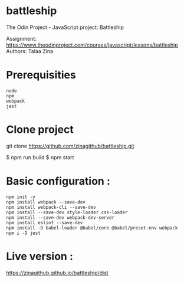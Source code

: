 # battleship
 The Odin Project - JavaScript project: Battleship
 
 Assignment: https://www.theodinproject.com/courses/javascript/lessons/battleship
 Authors: Talaa Zina 

# Prerequisities
	node 
	npm
	webpack
	jest

# Clone project
   git clone https://github.com/zinagithub/battleship.git

$ npm run build
$ npm start


# Basic configuration :
    npm init -y
	npm install webpack --save-dev
	npm install webpack-cli --save-dev
	npm install --save-dev style-loader css-loader
	npm install --save-dev webpack-dev-server
	npm install eslint --save-dev
	npm install -D babel-loader @babel/core @babel/preset-env webpack
	npm i -D jest
	
# Live version : 
  https://zinagithub.github.io/battleship/dist
